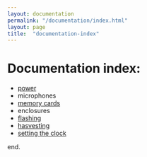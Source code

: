 ```yaml
---
layout: documentation
permalink: "/documentation/index.html"
layout: page
title:  "documentation-index"
---
```

  

# Documentation index:


* [power](power/)
* microphones
* [memory cards](memory_cards/)
* enclosures
* [flashing](flashing.html)
* [hasvesting](harvesting.html)
* [setting the clock](clock.html)

end.
